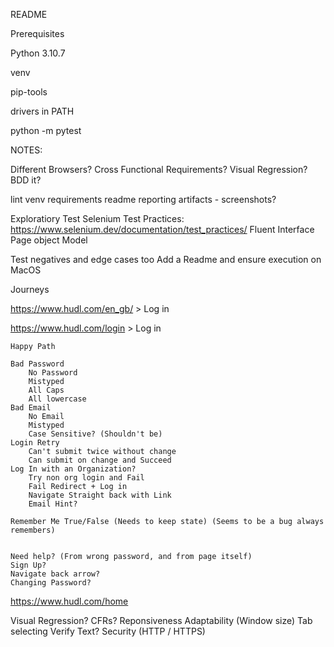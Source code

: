 README

Prerequisites

Python 3.10.7

venv

pip-tools

drivers in PATH

python -m pytest

NOTES:

Different Browsers?
Cross Functional Requirements?
Visual Regression?
BDD it?

lint
venv
requirements
readme
reporting
artifacts - screenshots?

Exploratiory Test
Selenium Test Practices: https://www.selenium.dev/documentation/test_practices/
	Fluent Interface
	Page object Model
	
	
Test negatives and edge cases too
Add a Readme and ensure execution on MacOS


Journeys

https://www.hudl.com/en_gb/ > Log in

https://www.hudl.com/login > Log in

	Happy Path

	Bad Password
		No Password
		Mistyped
		All Caps
		All lowercase
	Bad Email
		No Email
		Mistyped
		Case Sensitive? (Shouldn't be)
	Login Retry
		Can't submit twice without change
		Can submit on change and Succeed
	Log In with an Organization?
		Try non org login and Fail
		Fail Redirect + Log in
		Navigate Straight back with Link
		Email Hint?

	Remember Me True/False (Needs to keep state) (Seems to be a bug always remembers)


	Need help? (From wrong password, and from page itself)
	Sign Up?
	Navigate back arrow?
	Changing Password?


https://www.hudl.com/home


Visual Regression?
CFRs?
	Reponsiveness
	Adaptability (Window size)
	Tab selecting
	Verify Text?
	Security (HTTP / HTTPS)

